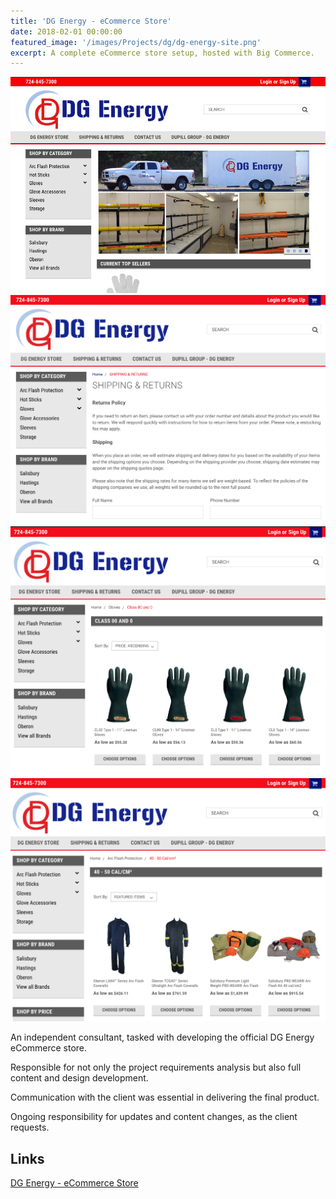 ```yaml
---
title: 'DG Energy - eCommerce Store'
date: 2018-02-01 00:00:00
featured_image: '/images/Projects/dg/dg-energy-site.png'
excerpt: A complete eCommerce store setup, hosted with Big Commerce.
---
```


<div class="gallery" data-columns="4">
	<img src="/images/Projects/dg/dg-energy-site.png">
	<img src="/images/Projects/dg/1.png">
	<img src="/images/Projects/dg/2.png">
	<img src="/images/Projects/dg/3.png">
</div>


An independent consultant, tasked with developing the official DG Energy eCommerce store. 

Responsible for not only the project requirements analysis but also full content and design development. 

Communication with the client was essential in delivering the final product. 

Ongoing responsibility for updates and content changes, as the client requests.


## Links


<a href="http://dg-energy9.mybigcommerce.com/" class="button button--large">DG Energy - eCommerce Store</a> 